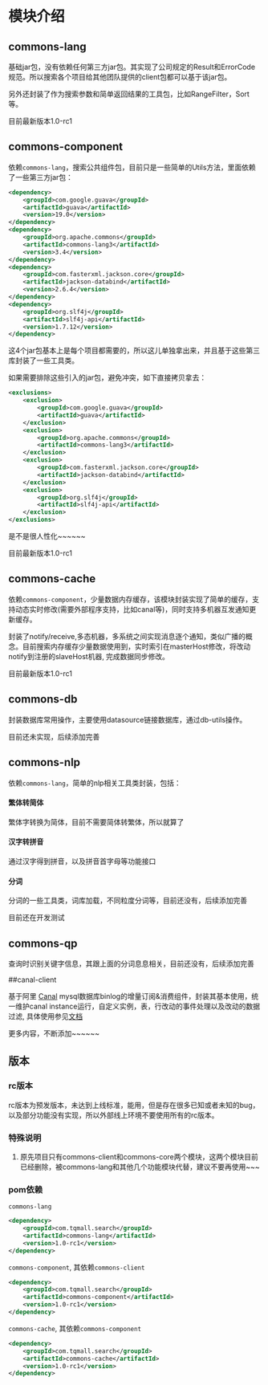 # 模块介绍

## commons-lang

基础jar包，没有依赖任何第三方jar包。其实现了公司规定的Result和ErrorCode规范。所以搜索各个项目给其他团队提供的client包都可以基于该jar包。

另外还封装了作为搜索参数和简单返回结果的工具包，比如RangeFilter，Sort等。

目前最新版本1.0-rc1

## commons-component

依赖`commons-lang`，搜索公共组件包，目前只是一些简单的Utils方法，里面依赖了一些第三方jar包：

``` xml
<dependency>
    <groupId>com.google.guava</groupId>
    <artifactId>guava</artifactId>
    <version>19.0</version>
</dependency>
<dependency>
    <groupId>org.apache.commons</groupId>
    <artifactId>commons-lang3</artifactId>
    <version>3.4</version>
</dependency>
<dependency>
    <groupId>com.fasterxml.jackson.core</groupId>
    <artifactId>jackson-databind</artifactId>
    <version>2.6.4</version>
</dependency>
<dependency>
    <groupId>org.slf4j</groupId>
    <artifactId>slf4j-api</artifactId>
    <version>1.7.12</version>
</dependency>        
```

这4个jar包基本上是每个项目都需要的，所以这儿单独拿出来，并且基于这些第三库封装了一些工具类。

如果需要排除这些引入的jar包，避免冲突，如下直接拷贝拿去：

``` xml
<exclusions>
    <exclusion>
        <groupId>com.google.guava</groupId>
        <artifactId>guava</artifactId>
    </exclusion>
    <exclusion>
        <groupId>org.apache.commons</groupId>
        <artifactId>commons-lang3</artifactId>
    </exclusion>
    <exclusion>
        <groupId>com.fasterxml.jackson.core</groupId>
        <artifactId>jackson-databind</artifactId>
    </exclusion>
    <exclusion>
        <groupId>org.slf4j</groupId>
        <artifactId>slf4j-api</artifactId>
    </exclusion>
</exclusions>
```

是不是很人性化~~~~~~

目前最新版本1.0-rc1

## commons-cache

依赖`commons-component`，少量数据内存缓存，该模块封装实现了简单的缓存，支持动态实时修改(需要外部程序支持，比如canal等)，同时支持多机器互发通知更新缓存。

封装了notify/receive,多态机器，多系统之间实现消息逐个通知，类似广播的概念。目前搜索内存缓存少量数据使用到，实时索引在masterHost修改，将改动notify到注册的slaveHost机器, 完成数据同步修改。

目前最新版本1.0-rc1

## commons-db

封装数据库常用操作，主要使用datasource链接数据库，通过db-utils操作。

目前还未实现，后续添加完善

## commons-nlp

依赖`commons-lang`，简单的nlp相关工具类封装，包括：

#### 繁体转简体

繁体字转换为简体，目前不需要简体转繁体，所以就算了

#### 汉字转拼音

通过汉字得到拼音，以及拼音首字母等功能接口

#### 分词

分词的一些工具类，词库加载，不同粒度分词等，目前还没有，后续添加完善

目前还在开发测试

## commons-qp

查询时识别关键字信息，其跟上面的分词息息相关，目前还没有，后续添加完善

##canal-client

基于阿里 [Canal](https://github.com/alibaba/canal) mysql数据库binlog的增量订阅&消费组件，封装其基本使用，统一维护canal instance运行，自定义实例，表，行改动的事件处理以及改动的数据过滤, 具体使用参见[文档](canal-client)



更多内容，不断添加~~~~~~

## 版本

### rc版本

rc版本为预发版本，未达到上线标准，能用，但是存在很多已知或者未知的bug，以及部分功能没有实现，所以外部线上环境不要使用所有的rc版本。

### 特殊说明

1. 原先项目只有commons-client和commons-core两个模块，这两个模块目前已经删除，被commons-lang和其他几个功能模块代替，建议不要再使用~~~

### pom依赖

`commons-lang`

``` xml
<dependency>
    <groupId>com.tqmall.search</groupId>
    <artifactId>commons-lang</artifactId>
    <version>1.0-rc1</version>
</dependency>
```

`commons-component`, 其依赖`commons-client`

``` xml
<dependency>
    <groupId>com.tqmall.search</groupId>
    <artifactId>commons-component</artifactId>
    <version>1.0-rc1</version>
</dependency>
```

`commons-cache`, 其依赖`commons-component`

``` xml
<dependency>
    <groupId>com.tqmall.search</groupId>
    <artifactId>commons-cache</artifactId>
    <version>1.0-rc1</version>
</dependency>
```